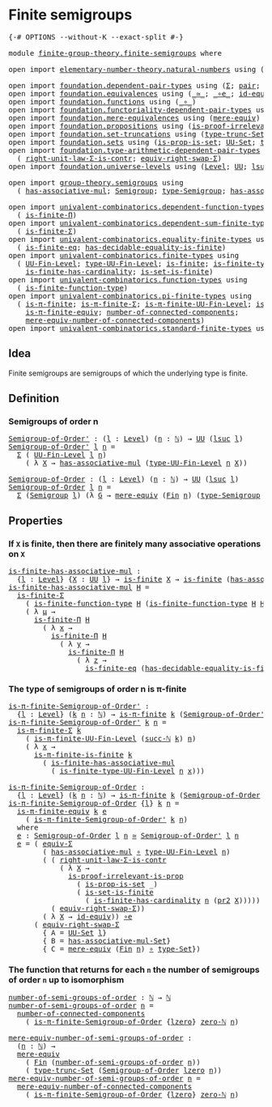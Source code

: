 # Finite semigroups

<pre class="Agda"><a id="30" class="Symbol">{-#</a> <a id="34" class="Keyword">OPTIONS</a> <a id="42" class="Pragma">--without-K</a> <a id="54" class="Pragma">--exact-split</a> <a id="68" class="Symbol">#-}</a>

<a id="73" class="Keyword">module</a> <a id="80" href="finite-group-theory.finite-semigroups.html" class="Module">finite-group-theory.finite-semigroups</a> <a id="118" class="Keyword">where</a>

<a id="125" class="Keyword">open</a> <a id="130" class="Keyword">import</a> <a id="137" href="elementary-number-theory.natural-numbers.html" class="Module">elementary-number-theory.natural-numbers</a> <a id="178" class="Keyword">using</a> <a id="184" class="Symbol">(</a><a id="185" href="elementary-number-theory.natural-numbers.html#1530" class="Datatype">ℕ</a><a id="186" class="Symbol">;</a> <a id="188" href="elementary-number-theory.natural-numbers.html#1564" class="InductiveConstructor">succ-ℕ</a><a id="194" class="Symbol">;</a> <a id="196" href="elementary-number-theory.natural-numbers.html#1551" class="InductiveConstructor">zero-ℕ</a><a id="202" class="Symbol">)</a>

<a id="205" class="Keyword">open</a> <a id="210" class="Keyword">import</a> <a id="217" href="foundation.dependent-pair-types.html" class="Module">foundation.dependent-pair-types</a> <a id="249" class="Keyword">using</a> <a id="255" class="Symbol">(</a><a id="256" href="foundation-core.dependent-pair-types.html#515" class="Record">Σ</a><a id="257" class="Symbol">;</a> <a id="259" href="foundation-core.dependent-pair-types.html#588" class="InductiveConstructor">pair</a><a id="263" class="Symbol">;</a> <a id="265" href="foundation-core.dependent-pair-types.html#605" class="Field">pr1</a><a id="268" class="Symbol">;</a> <a id="270" href="foundation-core.dependent-pair-types.html#617" class="Field">pr2</a><a id="273" class="Symbol">)</a>
<a id="275" class="Keyword">open</a> <a id="280" class="Keyword">import</a> <a id="287" href="foundation.equivalences.html" class="Module">foundation.equivalences</a> <a id="311" class="Keyword">using</a> <a id="317" class="Symbol">(</a><a id="318" href="foundation-core.equivalences.html#1621" class="Function Operator">_≃_</a><a id="321" class="Symbol">;</a> <a id="323" href="foundation-core.equivalences.html#7869" class="Function Operator">_∘e_</a><a id="327" class="Symbol">;</a> <a id="329" href="foundation-core.equivalences.html#2494" class="Function">id-equiv</a><a id="337" class="Symbol">)</a>
<a id="339" class="Keyword">open</a> <a id="344" class="Keyword">import</a> <a id="351" href="foundation.functions.html" class="Module">foundation.functions</a> <a id="372" class="Keyword">using</a> <a id="378" class="Symbol">(</a><a id="379" href="foundation-core.functions.html#420" class="Function Operator">_∘_</a><a id="382" class="Symbol">)</a>
<a id="384" class="Keyword">open</a> <a id="389" class="Keyword">import</a> <a id="396" href="foundation.functoriality-dependent-pair-types.html" class="Module">foundation.functoriality-dependent-pair-types</a> <a id="442" class="Keyword">using</a> <a id="448" class="Symbol">(</a><a id="449" href="foundation-core.functoriality-dependent-pair-types.html#10434" class="Function">equiv-Σ</a><a id="456" class="Symbol">)</a>
<a id="458" class="Keyword">open</a> <a id="463" class="Keyword">import</a> <a id="470" href="foundation.mere-equivalences.html" class="Module">foundation.mere-equivalences</a> <a id="499" class="Keyword">using</a> <a id="505" class="Symbol">(</a><a id="506" href="foundation.mere-equivalences.html#1415" class="Function">mere-equiv</a><a id="516" class="Symbol">)</a>
<a id="518" class="Keyword">open</a> <a id="523" class="Keyword">import</a> <a id="530" href="foundation.propositions.html" class="Module">foundation.propositions</a> <a id="554" class="Keyword">using</a> <a id="560" class="Symbol">(</a><a id="561" href="foundation-core.propositions.html#3047" class="Function">is-proof-irrelevant-is-prop</a><a id="588" class="Symbol">)</a>
<a id="590" class="Keyword">open</a> <a id="595" class="Keyword">import</a> <a id="602" href="foundation.set-truncations.html" class="Module">foundation.set-truncations</a> <a id="629" class="Keyword">using</a> <a id="635" class="Symbol">(</a><a id="636" href="foundation.set-truncations.html#3998" class="Function">type-trunc-Set</a><a id="650" class="Symbol">)</a>
<a id="652" class="Keyword">open</a> <a id="657" class="Keyword">import</a> <a id="664" href="foundation.sets.html" class="Module">foundation.sets</a> <a id="680" class="Keyword">using</a> <a id="686" class="Symbol">(</a><a id="687" href="foundation.sets.html#2421" class="Function">is-prop-is-set</a><a id="701" class="Symbol">;</a> <a id="703" href="foundation-core.sets.html#1190" class="Function">UU-Set</a><a id="709" class="Symbol">;</a> <a id="711" href="foundation-core.sets.html#1304" class="Function">type-Set</a><a id="719" class="Symbol">)</a>
<a id="721" class="Keyword">open</a> <a id="726" class="Keyword">import</a> <a id="733" href="foundation.type-arithmetic-dependent-pair-types.html" class="Module">foundation.type-arithmetic-dependent-pair-types</a> <a id="781" class="Keyword">using</a>
  <a id="789" class="Symbol">(</a> <a id="791" href="foundation-core.type-arithmetic-dependent-pair-types.html#4314" class="Function">right-unit-law-Σ-is-contr</a><a id="816" class="Symbol">;</a> <a id="818" href="foundation-core.type-arithmetic-dependent-pair-types.html#11512" class="Function">equiv-right-swap-Σ</a><a id="836" class="Symbol">)</a>
<a id="838" class="Keyword">open</a> <a id="843" class="Keyword">import</a> <a id="850" href="foundation.universe-levels.html" class="Module">foundation.universe-levels</a> <a id="877" class="Keyword">using</a> <a id="883" class="Symbol">(</a><a id="884" href="Agda.Primitive.html#597" class="Postulate">Level</a><a id="889" class="Symbol">;</a> <a id="891" href="foundation-core.universe-levels.html#235" class="Primitive">UU</a><a id="893" class="Symbol">;</a> <a id="895" href="Agda.Primitive.html#780" class="Primitive">lsuc</a><a id="899" class="Symbol">;</a> <a id="901" href="Agda.Primitive.html#764" class="Primitive">lzero</a><a id="906" class="Symbol">)</a>

<a id="909" class="Keyword">open</a> <a id="914" class="Keyword">import</a> <a id="921" href="group-theory.semigroups.html" class="Module">group-theory.semigroups</a> <a id="945" class="Keyword">using</a>
  <a id="953" class="Symbol">(</a> <a id="955" href="group-theory.semigroups.html#478" class="Function">has-associative-mul</a><a id="974" class="Symbol">;</a> <a id="976" href="group-theory.semigroups.html#750" class="Function">Semigroup</a><a id="985" class="Symbol">;</a> <a id="987" href="group-theory.semigroups.html#946" class="Function">type-Semigroup</a><a id="1001" class="Symbol">;</a> <a id="1003" href="group-theory.semigroups.html#624" class="Function">has-associative-mul-Set</a><a id="1026" class="Symbol">)</a>

<a id="1029" class="Keyword">open</a> <a id="1034" class="Keyword">import</a> <a id="1041" href="univalent-combinatorics.dependent-function-types.html" class="Module">univalent-combinatorics.dependent-function-types</a> <a id="1090" class="Keyword">using</a>
  <a id="1098" class="Symbol">(</a> <a id="1100" href="univalent-combinatorics.dependent-function-types.html#2753" class="Function">is-finite-Π</a><a id="1111" class="Symbol">)</a>
<a id="1113" class="Keyword">open</a> <a id="1118" class="Keyword">import</a> <a id="1125" href="univalent-combinatorics.dependent-sum-finite-types.html" class="Module">univalent-combinatorics.dependent-sum-finite-types</a> <a id="1176" class="Keyword">using</a>
  <a id="1184" class="Symbol">(</a> <a id="1186" href="univalent-combinatorics.dependent-sum-finite-types.html#2490" class="Function">is-finite-Σ</a><a id="1197" class="Symbol">)</a>
<a id="1199" class="Keyword">open</a> <a id="1204" class="Keyword">import</a> <a id="1211" href="univalent-combinatorics.equality-finite-types.html" class="Module">univalent-combinatorics.equality-finite-types</a> <a id="1257" class="Keyword">using</a>
  <a id="1265" class="Symbol">(</a> <a id="1267" href="univalent-combinatorics.equality-finite-types.html#2625" class="Function">is-finite-eq</a><a id="1279" class="Symbol">;</a> <a id="1281" href="univalent-combinatorics.equality-finite-types.html#1723" class="Function">has-decidable-equality-is-finite</a><a id="1313" class="Symbol">)</a>
<a id="1315" class="Keyword">open</a> <a id="1320" class="Keyword">import</a> <a id="1327" href="univalent-combinatorics.finite-types.html" class="Module">univalent-combinatorics.finite-types</a> <a id="1364" class="Keyword">using</a>
  <a id="1372" class="Symbol">(</a> <a id="1374" href="univalent-combinatorics.finite-types.html#5385" class="Function">UU-Fin-Level</a><a id="1386" class="Symbol">;</a> <a id="1388" href="univalent-combinatorics.finite-types.html#5480" class="Function">type-UU-Fin-Level</a><a id="1405" class="Symbol">;</a> <a id="1407" href="univalent-combinatorics.finite-types.html#4134" class="Function">is-finite</a><a id="1416" class="Symbol">;</a> <a id="1418" href="univalent-combinatorics.finite-types.html#10188" class="Function">is-finite-type-UU-Fin-Level</a><a id="1445" class="Symbol">;</a>
    <a id="1451" href="univalent-combinatorics.finite-types.html#12012" class="Function">is-finite-has-cardinality</a><a id="1476" class="Symbol">;</a> <a id="1478" href="univalent-combinatorics.finite-types.html#14528" class="Function">is-set-is-finite</a><a id="1494" class="Symbol">)</a>
<a id="1496" class="Keyword">open</a> <a id="1501" class="Keyword">import</a> <a id="1508" href="univalent-combinatorics.function-types.html" class="Module">univalent-combinatorics.function-types</a> <a id="1547" class="Keyword">using</a>
  <a id="1555" class="Symbol">(</a> <a id="1557" href="univalent-combinatorics.function-types.html#1212" class="Function">is-finite-function-type</a><a id="1580" class="Symbol">)</a>
<a id="1582" class="Keyword">open</a> <a id="1587" class="Keyword">import</a> <a id="1594" href="univalent-combinatorics.pi-finite-types.html" class="Module">univalent-combinatorics.pi-finite-types</a> <a id="1634" class="Keyword">using</a>
  <a id="1642" class="Symbol">(</a> <a id="1644" href="univalent-combinatorics.pi-finite-types.html#8794" class="Function">is-π-finite</a><a id="1655" class="Symbol">;</a> <a id="1657" href="univalent-combinatorics.pi-finite-types.html#34761" class="Function">is-π-finite-Σ</a><a id="1670" class="Symbol">;</a> <a id="1672" href="univalent-combinatorics.pi-finite-types.html#15861" class="Function">is-π-finite-UU-Fin-Level</a><a id="1696" class="Symbol">;</a> <a id="1698" href="univalent-combinatorics.pi-finite-types.html#14779" class="Function">is-π-finite-is-finite</a><a id="1719" class="Symbol">;</a>
    <a id="1725" href="univalent-combinatorics.pi-finite-types.html#11000" class="Function">is-π-finite-equiv</a><a id="1742" class="Symbol">;</a> <a id="1744" href="univalent-combinatorics.pi-finite-types.html#8072" class="Function">number-of-connected-components</a><a id="1774" class="Symbol">;</a>
    <a id="1780" href="univalent-combinatorics.pi-finite-types.html#8237" class="Function">mere-equiv-number-of-connected-components</a><a id="1821" class="Symbol">)</a>
<a id="1823" class="Keyword">open</a> <a id="1828" class="Keyword">import</a> <a id="1835" href="univalent-combinatorics.standard-finite-types.html" class="Module">univalent-combinatorics.standard-finite-types</a> <a id="1881" class="Keyword">using</a> <a id="1887" class="Symbol">(</a><a id="1888" href="univalent-combinatorics.standard-finite-types.html#2393" class="Function">Fin</a><a id="1891" class="Symbol">)</a>
</pre>
## Idea

Finite semigroups are semigroups of which the underlying type is finite.

## Definition

### Semigroups of order n

<pre class="Agda"><a id="Semigroup-of-Order&#39;"></a><a id="2031" href="finite-group-theory.finite-semigroups.html#2031" class="Function">Semigroup-of-Order&#39;</a> <a id="2051" class="Symbol">:</a> <a id="2053" class="Symbol">(</a><a id="2054" href="finite-group-theory.finite-semigroups.html#2054" class="Bound">l</a> <a id="2056" class="Symbol">:</a> <a id="2058" href="Agda.Primitive.html#597" class="Postulate">Level</a><a id="2063" class="Symbol">)</a> <a id="2065" class="Symbol">(</a><a id="2066" href="finite-group-theory.finite-semigroups.html#2066" class="Bound">n</a> <a id="2068" class="Symbol">:</a> <a id="2070" href="elementary-number-theory.natural-numbers.html#1530" class="Datatype">ℕ</a><a id="2071" class="Symbol">)</a> <a id="2073" class="Symbol">→</a> <a id="2075" href="foundation-core.universe-levels.html#235" class="Primitive">UU</a> <a id="2078" class="Symbol">(</a><a id="2079" href="Agda.Primitive.html#780" class="Primitive">lsuc</a> <a id="2084" href="finite-group-theory.finite-semigroups.html#2054" class="Bound">l</a><a id="2085" class="Symbol">)</a>
<a id="2087" href="finite-group-theory.finite-semigroups.html#2031" class="Function">Semigroup-of-Order&#39;</a> <a id="2107" href="finite-group-theory.finite-semigroups.html#2107" class="Bound">l</a> <a id="2109" href="finite-group-theory.finite-semigroups.html#2109" class="Bound">n</a> <a id="2111" class="Symbol">=</a>
  <a id="2115" href="foundation-core.dependent-pair-types.html#515" class="Record">Σ</a> <a id="2117" class="Symbol">(</a> <a id="2119" href="univalent-combinatorics.finite-types.html#5385" class="Function">UU-Fin-Level</a> <a id="2132" href="finite-group-theory.finite-semigroups.html#2107" class="Bound">l</a> <a id="2134" href="finite-group-theory.finite-semigroups.html#2109" class="Bound">n</a><a id="2135" class="Symbol">)</a>
    <a id="2141" class="Symbol">(</a> <a id="2143" class="Symbol">λ</a> <a id="2145" href="finite-group-theory.finite-semigroups.html#2145" class="Bound">X</a> <a id="2147" class="Symbol">→</a> <a id="2149" href="group-theory.semigroups.html#478" class="Function">has-associative-mul</a> <a id="2169" class="Symbol">(</a><a id="2170" href="univalent-combinatorics.finite-types.html#5480" class="Function">type-UU-Fin-Level</a> <a id="2188" href="finite-group-theory.finite-semigroups.html#2109" class="Bound">n</a> <a id="2190" href="finite-group-theory.finite-semigroups.html#2145" class="Bound">X</a><a id="2191" class="Symbol">))</a>

<a id="Semigroup-of-Order"></a><a id="2195" href="finite-group-theory.finite-semigroups.html#2195" class="Function">Semigroup-of-Order</a> <a id="2214" class="Symbol">:</a> <a id="2216" class="Symbol">(</a><a id="2217" href="finite-group-theory.finite-semigroups.html#2217" class="Bound">l</a> <a id="2219" class="Symbol">:</a> <a id="2221" href="Agda.Primitive.html#597" class="Postulate">Level</a><a id="2226" class="Symbol">)</a> <a id="2228" class="Symbol">(</a><a id="2229" href="finite-group-theory.finite-semigroups.html#2229" class="Bound">n</a> <a id="2231" class="Symbol">:</a> <a id="2233" href="elementary-number-theory.natural-numbers.html#1530" class="Datatype">ℕ</a><a id="2234" class="Symbol">)</a> <a id="2236" class="Symbol">→</a> <a id="2238" href="foundation-core.universe-levels.html#235" class="Primitive">UU</a> <a id="2241" class="Symbol">(</a><a id="2242" href="Agda.Primitive.html#780" class="Primitive">lsuc</a> <a id="2247" href="finite-group-theory.finite-semigroups.html#2217" class="Bound">l</a><a id="2248" class="Symbol">)</a>
<a id="2250" href="finite-group-theory.finite-semigroups.html#2195" class="Function">Semigroup-of-Order</a> <a id="2269" href="finite-group-theory.finite-semigroups.html#2269" class="Bound">l</a> <a id="2271" href="finite-group-theory.finite-semigroups.html#2271" class="Bound">n</a> <a id="2273" class="Symbol">=</a>
  <a id="2277" href="foundation-core.dependent-pair-types.html#515" class="Record">Σ</a> <a id="2279" class="Symbol">(</a><a id="2280" href="group-theory.semigroups.html#750" class="Function">Semigroup</a> <a id="2290" href="finite-group-theory.finite-semigroups.html#2269" class="Bound">l</a><a id="2291" class="Symbol">)</a> <a id="2293" class="Symbol">(λ</a> <a id="2296" href="finite-group-theory.finite-semigroups.html#2296" class="Bound">G</a> <a id="2298" class="Symbol">→</a> <a id="2300" href="foundation.mere-equivalences.html#1415" class="Function">mere-equiv</a> <a id="2311" class="Symbol">(</a><a id="2312" href="univalent-combinatorics.standard-finite-types.html#2393" class="Function">Fin</a> <a id="2316" href="finite-group-theory.finite-semigroups.html#2271" class="Bound">n</a><a id="2317" class="Symbol">)</a> <a id="2319" class="Symbol">(</a><a id="2320" href="group-theory.semigroups.html#946" class="Function">type-Semigroup</a> <a id="2335" href="finite-group-theory.finite-semigroups.html#2296" class="Bound">G</a><a id="2336" class="Symbol">))</a>
</pre>
## Properties

### If `X` is finite, then there are finitely many associative operations on `X`

<pre class="Agda"><a id="is-finite-has-associative-mul"></a><a id="2449" href="finite-group-theory.finite-semigroups.html#2449" class="Function">is-finite-has-associative-mul</a> <a id="2479" class="Symbol">:</a>
  <a id="2483" class="Symbol">{</a><a id="2484" href="finite-group-theory.finite-semigroups.html#2484" class="Bound">l</a> <a id="2486" class="Symbol">:</a> <a id="2488" href="Agda.Primitive.html#597" class="Postulate">Level</a><a id="2493" class="Symbol">}</a> <a id="2495" class="Symbol">{</a><a id="2496" href="finite-group-theory.finite-semigroups.html#2496" class="Bound">X</a> <a id="2498" class="Symbol">:</a> <a id="2500" href="foundation-core.universe-levels.html#235" class="Primitive">UU</a> <a id="2503" href="finite-group-theory.finite-semigroups.html#2484" class="Bound">l</a><a id="2504" class="Symbol">}</a> <a id="2506" class="Symbol">→</a> <a id="2508" href="univalent-combinatorics.finite-types.html#4134" class="Function">is-finite</a> <a id="2518" href="finite-group-theory.finite-semigroups.html#2496" class="Bound">X</a> <a id="2520" class="Symbol">→</a> <a id="2522" href="univalent-combinatorics.finite-types.html#4134" class="Function">is-finite</a> <a id="2532" class="Symbol">(</a><a id="2533" href="group-theory.semigroups.html#478" class="Function">has-associative-mul</a> <a id="2553" href="finite-group-theory.finite-semigroups.html#2496" class="Bound">X</a><a id="2554" class="Symbol">)</a>
<a id="2556" href="finite-group-theory.finite-semigroups.html#2449" class="Function">is-finite-has-associative-mul</a> <a id="2586" href="finite-group-theory.finite-semigroups.html#2586" class="Bound">H</a> <a id="2588" class="Symbol">=</a>
  <a id="2592" href="univalent-combinatorics.dependent-sum-finite-types.html#2490" class="Function">is-finite-Σ</a>
    <a id="2608" class="Symbol">(</a> <a id="2610" href="univalent-combinatorics.function-types.html#1212" class="Function">is-finite-function-type</a> <a id="2634" href="finite-group-theory.finite-semigroups.html#2586" class="Bound">H</a> <a id="2636" class="Symbol">(</a><a id="2637" href="univalent-combinatorics.function-types.html#1212" class="Function">is-finite-function-type</a> <a id="2661" href="finite-group-theory.finite-semigroups.html#2586" class="Bound">H</a> <a id="2663" href="finite-group-theory.finite-semigroups.html#2586" class="Bound">H</a><a id="2664" class="Symbol">))</a>
    <a id="2671" class="Symbol">(</a> <a id="2673" class="Symbol">λ</a> <a id="2675" href="finite-group-theory.finite-semigroups.html#2675" class="Bound">μ</a> <a id="2677" class="Symbol">→</a>
      <a id="2685" href="univalent-combinatorics.dependent-function-types.html#2753" class="Function">is-finite-Π</a> <a id="2697" href="finite-group-theory.finite-semigroups.html#2586" class="Bound">H</a>
        <a id="2707" class="Symbol">(</a> <a id="2709" class="Symbol">λ</a> <a id="2711" href="finite-group-theory.finite-semigroups.html#2711" class="Bound">x</a> <a id="2713" class="Symbol">→</a>
          <a id="2725" href="univalent-combinatorics.dependent-function-types.html#2753" class="Function">is-finite-Π</a> <a id="2737" href="finite-group-theory.finite-semigroups.html#2586" class="Bound">H</a>
            <a id="2751" class="Symbol">(</a> <a id="2753" class="Symbol">λ</a> <a id="2755" href="finite-group-theory.finite-semigroups.html#2755" class="Bound">y</a> <a id="2757" class="Symbol">→</a>
              <a id="2773" href="univalent-combinatorics.dependent-function-types.html#2753" class="Function">is-finite-Π</a> <a id="2785" href="finite-group-theory.finite-semigroups.html#2586" class="Bound">H</a>
                <a id="2803" class="Symbol">(</a> <a id="2805" class="Symbol">λ</a> <a id="2807" href="finite-group-theory.finite-semigroups.html#2807" class="Bound">z</a> <a id="2809" class="Symbol">→</a>
                  <a id="2829" href="univalent-combinatorics.equality-finite-types.html#2625" class="Function">is-finite-eq</a> <a id="2842" class="Symbol">(</a><a id="2843" href="univalent-combinatorics.equality-finite-types.html#1723" class="Function">has-decidable-equality-is-finite</a> <a id="2876" href="finite-group-theory.finite-semigroups.html#2586" class="Bound">H</a><a id="2877" class="Symbol">)))))</a>
</pre>
### The type of semigroups of order n is π-finite

<pre class="Agda"><a id="is-π-finite-Semigroup-of-Order&#39;"></a><a id="2947" href="finite-group-theory.finite-semigroups.html#2947" class="Function">is-π-finite-Semigroup-of-Order&#39;</a> <a id="2979" class="Symbol">:</a>
  <a id="2983" class="Symbol">{</a><a id="2984" href="finite-group-theory.finite-semigroups.html#2984" class="Bound">l</a> <a id="2986" class="Symbol">:</a> <a id="2988" href="Agda.Primitive.html#597" class="Postulate">Level</a><a id="2993" class="Symbol">}</a> <a id="2995" class="Symbol">(</a><a id="2996" href="finite-group-theory.finite-semigroups.html#2996" class="Bound">k</a> <a id="2998" href="finite-group-theory.finite-semigroups.html#2998" class="Bound">n</a> <a id="3000" class="Symbol">:</a> <a id="3002" href="elementary-number-theory.natural-numbers.html#1530" class="Datatype">ℕ</a><a id="3003" class="Symbol">)</a> <a id="3005" class="Symbol">→</a> <a id="3007" href="univalent-combinatorics.pi-finite-types.html#8794" class="Function">is-π-finite</a> <a id="3019" href="finite-group-theory.finite-semigroups.html#2996" class="Bound">k</a> <a id="3021" class="Symbol">(</a><a id="3022" href="finite-group-theory.finite-semigroups.html#2031" class="Function">Semigroup-of-Order&#39;</a> <a id="3042" href="finite-group-theory.finite-semigroups.html#2984" class="Bound">l</a> <a id="3044" href="finite-group-theory.finite-semigroups.html#2998" class="Bound">n</a><a id="3045" class="Symbol">)</a>
<a id="3047" href="finite-group-theory.finite-semigroups.html#2947" class="Function">is-π-finite-Semigroup-of-Order&#39;</a> <a id="3079" href="finite-group-theory.finite-semigroups.html#3079" class="Bound">k</a> <a id="3081" href="finite-group-theory.finite-semigroups.html#3081" class="Bound">n</a> <a id="3083" class="Symbol">=</a>
  <a id="3087" href="univalent-combinatorics.pi-finite-types.html#34761" class="Function">is-π-finite-Σ</a> <a id="3101" href="finite-group-theory.finite-semigroups.html#3079" class="Bound">k</a>
    <a id="3107" class="Symbol">(</a> <a id="3109" href="univalent-combinatorics.pi-finite-types.html#15861" class="Function">is-π-finite-UU-Fin-Level</a> <a id="3134" class="Symbol">(</a><a id="3135" href="elementary-number-theory.natural-numbers.html#1564" class="InductiveConstructor">succ-ℕ</a> <a id="3142" href="finite-group-theory.finite-semigroups.html#3079" class="Bound">k</a><a id="3143" class="Symbol">)</a> <a id="3145" href="finite-group-theory.finite-semigroups.html#3081" class="Bound">n</a><a id="3146" class="Symbol">)</a>
    <a id="3152" class="Symbol">(</a> <a id="3154" class="Symbol">λ</a> <a id="3156" href="finite-group-theory.finite-semigroups.html#3156" class="Bound">x</a> <a id="3158" class="Symbol">→</a>
      <a id="3166" href="univalent-combinatorics.pi-finite-types.html#14779" class="Function">is-π-finite-is-finite</a> <a id="3188" href="finite-group-theory.finite-semigroups.html#3079" class="Bound">k</a>
        <a id="3198" class="Symbol">(</a> <a id="3200" href="finite-group-theory.finite-semigroups.html#2449" class="Function">is-finite-has-associative-mul</a>
          <a id="3240" class="Symbol">(</a> <a id="3242" href="univalent-combinatorics.finite-types.html#10188" class="Function">is-finite-type-UU-Fin-Level</a> <a id="3270" href="finite-group-theory.finite-semigroups.html#3081" class="Bound">n</a> <a id="3272" href="finite-group-theory.finite-semigroups.html#3156" class="Bound">x</a><a id="3273" class="Symbol">)))</a>

<a id="is-π-finite-Semigroup-of-Order"></a><a id="3278" href="finite-group-theory.finite-semigroups.html#3278" class="Function">is-π-finite-Semigroup-of-Order</a> <a id="3309" class="Symbol">:</a>
  <a id="3313" class="Symbol">{</a><a id="3314" href="finite-group-theory.finite-semigroups.html#3314" class="Bound">l</a> <a id="3316" class="Symbol">:</a> <a id="3318" href="Agda.Primitive.html#597" class="Postulate">Level</a><a id="3323" class="Symbol">}</a> <a id="3325" class="Symbol">(</a><a id="3326" href="finite-group-theory.finite-semigroups.html#3326" class="Bound">k</a> <a id="3328" href="finite-group-theory.finite-semigroups.html#3328" class="Bound">n</a> <a id="3330" class="Symbol">:</a> <a id="3332" href="elementary-number-theory.natural-numbers.html#1530" class="Datatype">ℕ</a><a id="3333" class="Symbol">)</a> <a id="3335" class="Symbol">→</a> <a id="3337" href="univalent-combinatorics.pi-finite-types.html#8794" class="Function">is-π-finite</a> <a id="3349" href="finite-group-theory.finite-semigroups.html#3326" class="Bound">k</a> <a id="3351" class="Symbol">(</a><a id="3352" href="finite-group-theory.finite-semigroups.html#2195" class="Function">Semigroup-of-Order</a> <a id="3371" href="finite-group-theory.finite-semigroups.html#3314" class="Bound">l</a> <a id="3373" href="finite-group-theory.finite-semigroups.html#3328" class="Bound">n</a><a id="3374" class="Symbol">)</a>
<a id="3376" href="finite-group-theory.finite-semigroups.html#3278" class="Function">is-π-finite-Semigroup-of-Order</a> <a id="3407" class="Symbol">{</a><a id="3408" href="finite-group-theory.finite-semigroups.html#3408" class="Bound">l</a><a id="3409" class="Symbol">}</a> <a id="3411" href="finite-group-theory.finite-semigroups.html#3411" class="Bound">k</a> <a id="3413" href="finite-group-theory.finite-semigroups.html#3413" class="Bound">n</a> <a id="3415" class="Symbol">=</a>
  <a id="3419" href="univalent-combinatorics.pi-finite-types.html#11000" class="Function">is-π-finite-equiv</a> <a id="3437" href="finite-group-theory.finite-semigroups.html#3411" class="Bound">k</a> <a id="3439" href="finite-group-theory.finite-semigroups.html#3494" class="Function">e</a>
    <a id="3445" class="Symbol">(</a> <a id="3447" href="finite-group-theory.finite-semigroups.html#2947" class="Function">is-π-finite-Semigroup-of-Order&#39;</a> <a id="3479" href="finite-group-theory.finite-semigroups.html#3411" class="Bound">k</a> <a id="3481" href="finite-group-theory.finite-semigroups.html#3413" class="Bound">n</a><a id="3482" class="Symbol">)</a>
  <a id="3486" class="Keyword">where</a>
  <a id="3494" href="finite-group-theory.finite-semigroups.html#3494" class="Function">e</a> <a id="3496" class="Symbol">:</a> <a id="3498" href="finite-group-theory.finite-semigroups.html#2195" class="Function">Semigroup-of-Order</a> <a id="3517" href="finite-group-theory.finite-semigroups.html#3408" class="Bound">l</a> <a id="3519" href="finite-group-theory.finite-semigroups.html#3413" class="Bound">n</a> <a id="3521" href="foundation-core.equivalences.html#1621" class="Function Operator">≃</a> <a id="3523" href="finite-group-theory.finite-semigroups.html#2031" class="Function">Semigroup-of-Order&#39;</a> <a id="3543" href="finite-group-theory.finite-semigroups.html#3408" class="Bound">l</a> <a id="3545" href="finite-group-theory.finite-semigroups.html#3413" class="Bound">n</a>
  <a id="3549" href="finite-group-theory.finite-semigroups.html#3494" class="Function">e</a> <a id="3551" class="Symbol">=</a> <a id="3553" class="Symbol">(</a> <a id="3555" href="foundation-core.functoriality-dependent-pair-types.html#10434" class="Function">equiv-Σ</a>
        <a id="3571" class="Symbol">(</a> <a id="3573" href="group-theory.semigroups.html#478" class="Function">has-associative-mul</a> <a id="3593" href="foundation-core.functions.html#420" class="Function Operator">∘</a> <a id="3595" href="univalent-combinatorics.finite-types.html#5480" class="Function">type-UU-Fin-Level</a> <a id="3613" href="finite-group-theory.finite-semigroups.html#3413" class="Bound">n</a><a id="3614" class="Symbol">)</a>
        <a id="3624" class="Symbol">(</a> <a id="3626" class="Symbol">(</a> <a id="3628" href="foundation-core.type-arithmetic-dependent-pair-types.html#4314" class="Function">right-unit-law-Σ-is-contr</a>
            <a id="3666" class="Symbol">(</a> <a id="3668" class="Symbol">λ</a> <a id="3670" href="finite-group-theory.finite-semigroups.html#3670" class="Bound">X</a> <a id="3672" class="Symbol">→</a>
              <a id="3688" href="foundation-core.propositions.html#3047" class="Function">is-proof-irrelevant-is-prop</a>
                <a id="3732" class="Symbol">(</a> <a id="3734" href="foundation.sets.html#2421" class="Function">is-prop-is-set</a> <a id="3749" class="Symbol">_)</a>
                <a id="3768" class="Symbol">(</a> <a id="3770" href="univalent-combinatorics.finite-types.html#14528" class="Function">is-set-is-finite</a>
                  <a id="3805" class="Symbol">(</a> <a id="3807" href="univalent-combinatorics.finite-types.html#12012" class="Function">is-finite-has-cardinality</a> <a id="3833" href="finite-group-theory.finite-semigroups.html#3413" class="Bound">n</a> <a id="3835" class="Symbol">(</a><a id="3836" href="foundation-core.dependent-pair-types.html#617" class="Field">pr2</a> <a id="3840" href="finite-group-theory.finite-semigroups.html#3670" class="Bound">X</a><a id="3841" class="Symbol">)))))</a> <a id="3847" href="foundation-core.equivalences.html#7869" class="Function Operator">∘e</a>
          <a id="3860" class="Symbol">(</a> <a id="3862" href="foundation-core.type-arithmetic-dependent-pair-types.html#11512" class="Function">equiv-right-swap-Σ</a><a id="3880" class="Symbol">))</a>
        <a id="3891" class="Symbol">(</a> <a id="3893" class="Symbol">λ</a> <a id="3895" href="finite-group-theory.finite-semigroups.html#3895" class="Bound">X</a> <a id="3897" class="Symbol">→</a> <a id="3899" href="foundation-core.equivalences.html#2494" class="Function">id-equiv</a><a id="3907" class="Symbol">))</a> <a id="3910" href="foundation-core.equivalences.html#7869" class="Function Operator">∘e</a>
      <a id="3919" class="Symbol">(</a> <a id="3921" href="foundation-core.type-arithmetic-dependent-pair-types.html#11512" class="Function">equiv-right-swap-Σ</a>
        <a id="3948" class="Symbol">{</a> <a id="3950" class="Argument">A</a> <a id="3952" class="Symbol">=</a> <a id="3954" href="foundation-core.sets.html#1190" class="Function">UU-Set</a> <a id="3961" href="finite-group-theory.finite-semigroups.html#3408" class="Bound">l</a><a id="3962" class="Symbol">}</a>
        <a id="3972" class="Symbol">{</a> <a id="3974" class="Argument">B</a> <a id="3976" class="Symbol">=</a> <a id="3978" href="group-theory.semigroups.html#624" class="Function">has-associative-mul-Set</a><a id="4001" class="Symbol">}</a>
        <a id="4011" class="Symbol">{</a> <a id="4013" class="Argument">C</a> <a id="4015" class="Symbol">=</a> <a id="4017" href="foundation.mere-equivalences.html#1415" class="Function">mere-equiv</a> <a id="4028" class="Symbol">(</a><a id="4029" href="univalent-combinatorics.standard-finite-types.html#2393" class="Function">Fin</a> <a id="4033" href="finite-group-theory.finite-semigroups.html#3413" class="Bound">n</a><a id="4034" class="Symbol">)</a> <a id="4036" href="foundation-core.functions.html#420" class="Function Operator">∘</a> <a id="4038" href="foundation-core.sets.html#1304" class="Function">type-Set</a><a id="4046" class="Symbol">})</a>
</pre>
### The function that returns for each `n` the number of semigroups of order `n` up to isomorphism

<pre class="Agda"><a id="number-of-semi-groups-of-order"></a><a id="4162" href="finite-group-theory.finite-semigroups.html#4162" class="Function">number-of-semi-groups-of-order</a> <a id="4193" class="Symbol">:</a> <a id="4195" href="elementary-number-theory.natural-numbers.html#1530" class="Datatype">ℕ</a> <a id="4197" class="Symbol">→</a> <a id="4199" href="elementary-number-theory.natural-numbers.html#1530" class="Datatype">ℕ</a>
<a id="4201" href="finite-group-theory.finite-semigroups.html#4162" class="Function">number-of-semi-groups-of-order</a> <a id="4232" href="finite-group-theory.finite-semigroups.html#4232" class="Bound">n</a> <a id="4234" class="Symbol">=</a>
  <a id="4238" href="univalent-combinatorics.pi-finite-types.html#8072" class="Function">number-of-connected-components</a>
    <a id="4273" class="Symbol">(</a> <a id="4275" href="finite-group-theory.finite-semigroups.html#3278" class="Function">is-π-finite-Semigroup-of-Order</a> <a id="4306" class="Symbol">{</a><a id="4307" href="Agda.Primitive.html#764" class="Primitive">lzero</a><a id="4312" class="Symbol">}</a> <a id="4314" href="elementary-number-theory.natural-numbers.html#1551" class="InductiveConstructor">zero-ℕ</a> <a id="4321" href="finite-group-theory.finite-semigroups.html#4232" class="Bound">n</a><a id="4322" class="Symbol">)</a>

<a id="mere-equiv-number-of-semi-groups-of-order"></a><a id="4325" href="finite-group-theory.finite-semigroups.html#4325" class="Function">mere-equiv-number-of-semi-groups-of-order</a> <a id="4367" class="Symbol">:</a>
  <a id="4371" class="Symbol">(</a><a id="4372" href="finite-group-theory.finite-semigroups.html#4372" class="Bound">n</a> <a id="4374" class="Symbol">:</a> <a id="4376" href="elementary-number-theory.natural-numbers.html#1530" class="Datatype">ℕ</a><a id="4377" class="Symbol">)</a> <a id="4379" class="Symbol">→</a>
  <a id="4383" href="foundation.mere-equivalences.html#1415" class="Function">mere-equiv</a>
    <a id="4398" class="Symbol">(</a> <a id="4400" href="univalent-combinatorics.standard-finite-types.html#2393" class="Function">Fin</a> <a id="4404" class="Symbol">(</a><a id="4405" href="finite-group-theory.finite-semigroups.html#4162" class="Function">number-of-semi-groups-of-order</a> <a id="4436" href="finite-group-theory.finite-semigroups.html#4372" class="Bound">n</a><a id="4437" class="Symbol">))</a>
    <a id="4444" class="Symbol">(</a> <a id="4446" href="foundation.set-truncations.html#3998" class="Function">type-trunc-Set</a> <a id="4461" class="Symbol">(</a><a id="4462" href="finite-group-theory.finite-semigroups.html#2195" class="Function">Semigroup-of-Order</a> <a id="4481" href="Agda.Primitive.html#764" class="Primitive">lzero</a> <a id="4487" href="finite-group-theory.finite-semigroups.html#4372" class="Bound">n</a><a id="4488" class="Symbol">))</a>
<a id="4491" href="finite-group-theory.finite-semigroups.html#4325" class="Function">mere-equiv-number-of-semi-groups-of-order</a> <a id="4533" href="finite-group-theory.finite-semigroups.html#4533" class="Bound">n</a> <a id="4535" class="Symbol">=</a>
  <a id="4539" href="univalent-combinatorics.pi-finite-types.html#8237" class="Function">mere-equiv-number-of-connected-components</a>
    <a id="4585" class="Symbol">(</a> <a id="4587" href="finite-group-theory.finite-semigroups.html#3278" class="Function">is-π-finite-Semigroup-of-Order</a> <a id="4618" class="Symbol">{</a><a id="4619" href="Agda.Primitive.html#764" class="Primitive">lzero</a><a id="4624" class="Symbol">}</a> <a id="4626" href="elementary-number-theory.natural-numbers.html#1551" class="InductiveConstructor">zero-ℕ</a> <a id="4633" href="finite-group-theory.finite-semigroups.html#4533" class="Bound">n</a><a id="4634" class="Symbol">)</a>
</pre>